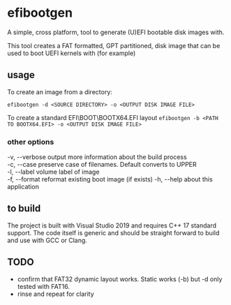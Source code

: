 # efibootgen
A simple, cross platform, tool to generate (U)EFI bootable disk images with.

This tool creates a FAT formatted, GPT partitioned, disk image that can be used to boot UEFI kernels with (for example)</br>

## usage
To create an image from a directory:

```efibootgen -d <SOURCE DIRECTORY> -o <OUTPUT DISK IMAGE FILE>```

To create a standard EFI\BOOT\BOOTX64.EFI layout
```efibootgen -b <PATH TO BOOTX64.EFI> -o <OUTPUT DISK IMAGE FILE>```

### other options
-v, --verbose           output more information about the build process</br>
-c, --case              preserve case of filenames. Default converts to UPPER</br>
-l, --label             volume label of image</br>
-f, --format            reformat existing boot image (if exists)
-h, --help              about this application</br>

## to build
The project is built with Visual Studio 2019 and requires C++ 17 standard support. 
The code itself is generic and should be straight forward to build and use with GCC or Clang.

## TODO
* confirm that FAT32 dynamic layout works. Static works (-b) but -d only tested with FAT16.
* rinse and repeat for clarity
